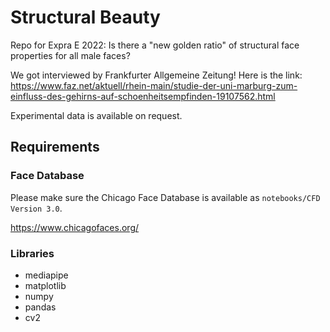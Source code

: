 # Structural Beauty

Repo for Expra E 2022: Is there a "new golden ratio" of structural face properties for
all male faces?

We got interviewed by Frankfurter Allgemeine Zeitung! Here is the link:
https://www.faz.net/aktuell/rhein-main/studie-der-uni-marburg-zum-einfluss-des-gehirns-auf-schoenheitsempfinden-19107562.html

Experimental data is available on request.

## Requirements

### Face Database

Please make sure the Chicago Face Database is available as `notebooks/CFD Version 3.0`.

https://www.chicagofaces.org/

### Libraries

- mediapipe
- matplotlib
- numpy
- pandas
- cv2
